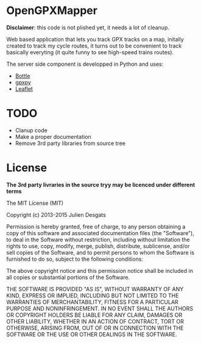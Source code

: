 OpenGPXMapper
=============

**Disclaimer**: this code is not plished yet, it needs a lot of cleanup.

Web based application that lets you track GPX tracks on a map, initally created
to track my cycle routes, it turns out to be convenient to track basically
everyting (it quite funny to see high-speed trains routes).

The server side component is developped in Python and uses:
* [Bottle](http://bottlepy.org)
* [gpxpy](https://github.com/tkrajina/gpxpy)
* [Leaflet](http://leafletjs.com/)

# TODO
* Clanup code
* Make a proper documentation
* Remove 3rd party libraries from source tree

# License
**The 3rd party livraries in the source tryy may be licenced under different terms**

The MIT License (MIT)

Copyright (c) 2013-2015 Julien Desgats

Permission is hereby granted, free of charge, to any person obtaining a copy
of this software and associated documentation files (the "Software"), to deal
in the Software without restriction, including without limitation the rights
to use, copy, modify, merge, publish, distribute, sublicense, and/or sell
copies of the Software, and to permit persons to whom the Software is
furnished to do so, subject to the following conditions:

The above copyright notice and this permission notice shall be included in all
copies or substantial portions of the Software.

THE SOFTWARE IS PROVIDED "AS IS", WITHOUT WARRANTY OF ANY KIND, EXPRESS OR
IMPLIED, INCLUDING BUT NOT LIMITED TO THE WARRANTIES OF MERCHANTABILITY,
FITNESS FOR A PARTICULAR PURPOSE AND NONINFRINGEMENT. IN NO EVENT SHALL THE
AUTHORS OR COPYRIGHT HOLDERS BE LIABLE FOR ANY CLAIM, DAMAGES OR OTHER
LIABILITY, WHETHER IN AN ACTION OF CONTRACT, TORT OR OTHERWISE, ARISING FROM,
OUT OF OR IN CONNECTION WITH THE SOFTWARE OR THE USE OR OTHER DEALINGS IN THE
SOFTWARE.



